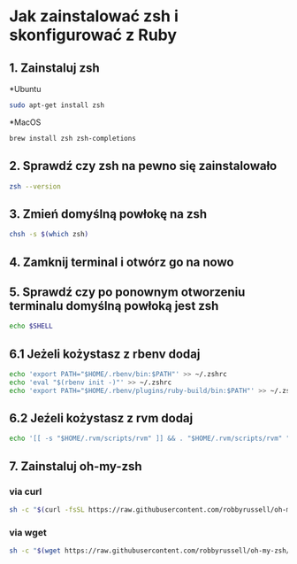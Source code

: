 # Jak zainstalować zsh i skonfigurować z Ruby

## 1. Zainstaluj zsh
*Ubuntu
```bash
sudo apt-get install zsh
```

*MacOS
```bash
brew install zsh zsh-completions
```

## 2. Sprawdź czy zsh na pewno się zainstalowało
```bash
zsh --version
```
## 3. Zmień domyślną powłokę na zsh
```bash
chsh -s $(which zsh)
```
## 4. Zamknij terminal i otwórz go na nowo

## 5. Sprawdź czy po ponownym otworzeniu terminalu domyślną powłoką jest zsh
```bash
echo $SHELL
```

## 6.1 Jeżeli kożystasz z rbenv dodaj
```bash
echo 'export PATH="$HOME/.rbenv/bin:$PATH"' >> ~/.zshrc
echo 'eval "$(rbenv init -)"' >> ~/.zshrc
echo 'export PATH="$HOME/.rbenv/plugins/ruby-build/bin:$PATH"' >> ~/.zshrc
```

## 6.2 Jeźeli kożystasz z rvm dodaj
```bash
echo '[[ -s "$HOME/.rvm/scripts/rvm" ]] && . "$HOME/.rvm/scripts/rvm" "' >> ~/.zshrc

```

## 7. Zainstaluj oh-my-zsh
### via curl
```bash
sh -c "$(curl -fsSL https://raw.githubusercontent.com/robbyrussell/oh-my-zsh/master/tools/install.sh)"
```
### via wget
```bash
sh -c "$(wget https://raw.githubusercontent.com/robbyrussell/oh-my-zsh/master/tools/install.sh -O -)"
```



